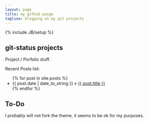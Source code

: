```yaml
---
layout: page
title: my github pasge
tagline: blogging on my git projects
---
```

{% include JB/setup %}

    
## git-status projects
  Project / Porfolio stuff.


Recent Posts list:

<ul class="posts">
  {% for post in site.posts %}
    <li><span>{{ post.date | date_to_string }}</span> &raquo; <a href="{{ BASE_PATH }}{{ post.url }}">{{ post.title }}</a></li>
  {% endfor %}
</ul>



## To-Do
  I probably will not fork the theme, it seems to be ok for my purposes.